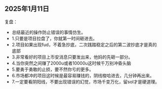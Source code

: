 ## 2025年1月11日

复盘：

- 总结最近的操作防止错误的事情仿生。
- 1.只要是项目拉盘了，你就第一时间砸进去。
- 2.项目如果出现fud，不着急抄底，二次践踏稳定之后的第二波抄底才是真的底部
- 3.非常看好的项目上币安消息只要发出来，他妈的先砸一部分。
- 4.当你突然之间赚了2000u或者10000u这时候千万别冲昏头脑
- 5.要勇于勇敢的止损，要不然你亏的更多。
- 6.市场都冲的项目这时候是最容易赚钱的，阴线梭哈进去，几分钟再出来。
- 7.一定要看阴阳线，不要出现错误的幻觉，市场千变万化，留sol才是硬道理。